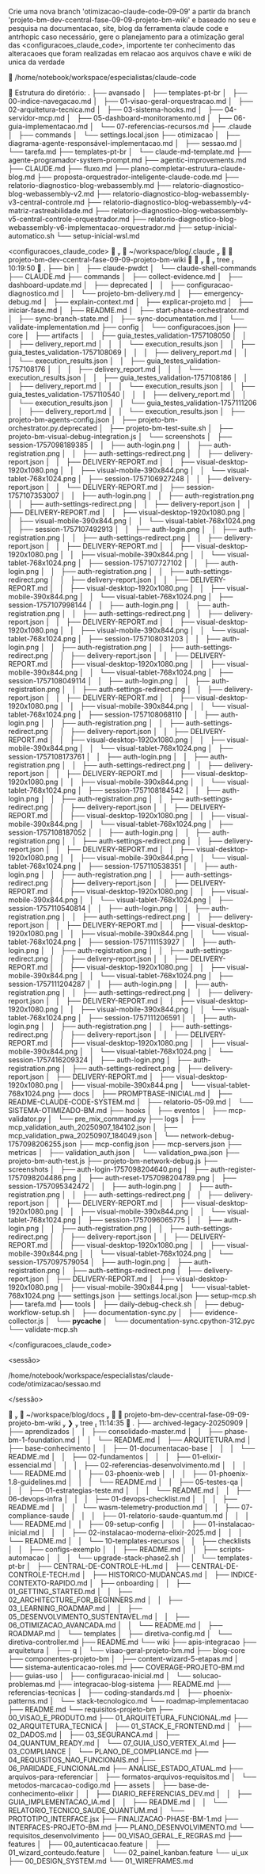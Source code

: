 Crie uma nova branch 'otimizacao-claude-code-09-09' a partir da branch 'projeto-bm-dev-ccentral-fase-09-09-projeto-bm-wiki' e baseado no seu <conhecimento> e pesquisa na documentacao, site, blog da ferramenta claude code e antrhopic caso necessário, gere o planejamento para a otimização geral das <configuracoes_claude_code>, importente ter conhecimento das alteracaoes que foram realizadas em relacao aos arquivos chave e wiki de unica <fonte> da verdade 



<conhecimento>
📁 /home/notebook/workspace/especialistas/claude-code

🌳 Estrutura do diretório:
.
├── avansado
│   ├── templates-pt-br
│   ├── 00-indice-navegacao.md
│   ├── 01-visao-geral-orquestracao.md
│   ├── 02-arquitetura-tecnica.md
│   ├── 03-sistema-hooks.md
│   ├── 04-servidor-mcp.md
│   ├── 05-dashboard-monitoramento.md
│   ├── 06-guia-implementacao.md
│   └── 07-referencias-recursos.md
├── .claude
│   ├── commands
│   └── settings.local.json
├── otimizacao
│   ├── diagrama-agente-responsável-implementacao.md
│   ├── sessao.md
│   └── tarefa.md
├── templates-pt-br
│   └── claude-md-template.md
├── agente-programador-system-prompt.md
├── agentic-improvements.md
├── CLAUDE.md
├── fluxo.md
├── plano-completar-estrutura-claude-blog.md
├── proposta-orquestrador-inteligente-claude-code.md
├── relatorio-diagnostico-blog-webassembly.md
├── relatorio-diagnostico-blog-webassembly-v2.md
├── relatorio-diagnostico-blog-webassembly-v3-central-controle.md
├── relatorio-diagnostico-blog-webassembly-v4-matriz-rastreabilidade.md
├── relatorio-diagnostico-blog-webassembly-v5-central-controle-orquestrador.md
├── relatorio-diagnostico-blog-webassembly-v6-implementacao-orquestrador.md
├── setup-inicial-automatico.sh
└── setup-inicial-wsl.md

</conhecimento>

<configuracoes_claude_code>
      ~/workspace/blog/.claude     projeto-bm-dev-ccentral-fase-09-09-projeto-bm-wiki      ❯  tree                                                                  10:19:50 
.
├── bin
│   ├── claude-pwdct
│   └── claude-shell-commands
├── CLAUDE.md
├── commands
│   ├── collect-evidence.md
│   ├── dashboard-update.md
│   ├── deprecated
│   │   ├── configuracao-diagnostico.md
│   │   └── projeto-bm-delivery.md
│   ├── emergency-debug.md
│   ├── explain-context.md
│   ├── explicar-projeto.md
│   ├── iniciar-fase.md
│   ├── README.md
│   ├── start-phase-orchestrator.md
│   ├── sync-branch-state.md
│   ├── sync-documentation.md
│   └── validate-implementation.md
├── config
│   └── configuracoes.json
├── core
│   ├── artifacts
│   │   ├── guia_testes_validation-1757108050
│   │   │   ├── delivery_report.md
│   │   │   └── execution_results.json
│   │   ├── guia_testes_validation-1757108069
│   │   │   ├── delivery_report.md
│   │   │   └── execution_results.json
│   │   ├── guia_testes_validation-1757108176
│   │   │   ├── delivery_report.md
│   │   │   └── execution_results.json
│   │   ├── guia_testes_validation-1757108186
│   │   │   ├── delivery_report.md
│   │   │   └── execution_results.json
│   │   ├── guia_testes_validation-1757110540
│   │   │   ├── delivery_report.md
│   │   │   └── execution_results.json
│   │   └── guia_testes_validation-1757111206
│   │       ├── delivery_report.md
│   │       └── execution_results.json
│   ├── projeto-bm-agents-config.json
│   ├── projeto-bm-orchestrator.py.deprecated
│   ├── projeto-bm-test-suite.sh
│   ├── projeto-bm-visual-debug-integration.js
│   └── screenshots
│       ├── session-1757098189385
│       │   ├── auth-login.png
│       │   ├── auth-registration.png
│       │   ├── auth-settings-redirect.png
│       │   ├── delivery-report.json
│       │   ├── DELIVERY-REPORT.md
│       │   ├── visual-desktop-1920x1080.png
│       │   ├── visual-mobile-390x844.png
│       │   └── visual-tablet-768x1024.png
│       ├── session-1757106927248
│       │   ├── delivery-report.json
│       │   └── DELIVERY-REPORT.md
│       ├── session-1757107353007
│       │   ├── auth-login.png
│       │   ├── auth-registration.png
│       │   ├── auth-settings-redirect.png
│       │   ├── delivery-report.json
│       │   ├── DELIVERY-REPORT.md
│       │   ├── visual-desktop-1920x1080.png
│       │   ├── visual-mobile-390x844.png
│       │   └── visual-tablet-768x1024.png
│       ├── session-1757107492913
│       │   ├── auth-login.png
│       │   ├── auth-registration.png
│       │   ├── auth-settings-redirect.png
│       │   ├── delivery-report.json
│       │   ├── DELIVERY-REPORT.md
│       │   ├── visual-desktop-1920x1080.png
│       │   ├── visual-mobile-390x844.png
│       │   └── visual-tablet-768x1024.png
│       ├── session-1757107727102
│       │   ├── auth-login.png
│       │   ├── auth-registration.png
│       │   ├── auth-settings-redirect.png
│       │   ├── delivery-report.json
│       │   ├── DELIVERY-REPORT.md
│       │   ├── visual-desktop-1920x1080.png
│       │   ├── visual-mobile-390x844.png
│       │   └── visual-tablet-768x1024.png
│       ├── session-1757107998144
│       │   ├── auth-login.png
│       │   ├── auth-registration.png
│       │   ├── auth-settings-redirect.png
│       │   ├── delivery-report.json
│       │   ├── DELIVERY-REPORT.md
│       │   ├── visual-desktop-1920x1080.png
│       │   ├── visual-mobile-390x844.png
│       │   └── visual-tablet-768x1024.png
│       ├── session-1757108031203
│       │   ├── auth-login.png
│       │   ├── auth-registration.png
│       │   ├── auth-settings-redirect.png
│       │   ├── delivery-report.json
│       │   ├── DELIVERY-REPORT.md
│       │   ├── visual-desktop-1920x1080.png
│       │   ├── visual-mobile-390x844.png
│       │   └── visual-tablet-768x1024.png
│       ├── session-1757108049114
│       │   ├── auth-login.png
│       │   ├── auth-registration.png
│       │   ├── auth-settings-redirect.png
│       │   ├── delivery-report.json
│       │   ├── DELIVERY-REPORT.md
│       │   ├── visual-desktop-1920x1080.png
│       │   ├── visual-mobile-390x844.png
│       │   └── visual-tablet-768x1024.png
│       ├── session-1757108068110
│       │   ├── auth-login.png
│       │   ├── auth-registration.png
│       │   ├── auth-settings-redirect.png
│       │   ├── delivery-report.json
│       │   ├── DELIVERY-REPORT.md
│       │   ├── visual-desktop-1920x1080.png
│       │   ├── visual-mobile-390x844.png
│       │   └── visual-tablet-768x1024.png
│       ├── session-1757108173761
│       │   ├── auth-login.png
│       │   ├── auth-registration.png
│       │   ├── auth-settings-redirect.png
│       │   ├── delivery-report.json
│       │   ├── DELIVERY-REPORT.md
│       │   ├── visual-desktop-1920x1080.png
│       │   ├── visual-mobile-390x844.png
│       │   └── visual-tablet-768x1024.png
│       ├── session-1757108184542
│       │   ├── auth-login.png
│       │   ├── auth-registration.png
│       │   ├── auth-settings-redirect.png
│       │   ├── delivery-report.json
│       │   ├── DELIVERY-REPORT.md
│       │   ├── visual-desktop-1920x1080.png
│       │   ├── visual-mobile-390x844.png
│       │   └── visual-tablet-768x1024.png
│       ├── session-1757108187052
│       │   ├── auth-login.png
│       │   ├── auth-registration.png
│       │   ├── auth-settings-redirect.png
│       │   ├── delivery-report.json
│       │   ├── DELIVERY-REPORT.md
│       │   ├── visual-desktop-1920x1080.png
│       │   ├── visual-mobile-390x844.png
│       │   └── visual-tablet-768x1024.png
│       ├── session-1757110538351
│       │   ├── auth-login.png
│       │   ├── auth-registration.png
│       │   ├── auth-settings-redirect.png
│       │   ├── delivery-report.json
│       │   ├── DELIVERY-REPORT.md
│       │   ├── visual-desktop-1920x1080.png
│       │   ├── visual-mobile-390x844.png
│       │   └── visual-tablet-768x1024.png
│       ├── session-1757110540814
│       │   ├── auth-login.png
│       │   ├── auth-registration.png
│       │   ├── auth-settings-redirect.png
│       │   ├── delivery-report.json
│       │   ├── DELIVERY-REPORT.md
│       │   ├── visual-desktop-1920x1080.png
│       │   ├── visual-mobile-390x844.png
│       │   └── visual-tablet-768x1024.png
│       ├── session-1757111153927
│       │   ├── auth-login.png
│       │   ├── auth-registration.png
│       │   ├── auth-settings-redirect.png
│       │   ├── delivery-report.json
│       │   ├── DELIVERY-REPORT.md
│       │   ├── visual-desktop-1920x1080.png
│       │   ├── visual-mobile-390x844.png
│       │   └── visual-tablet-768x1024.png
│       ├── session-1757111204287
│       │   ├── auth-login.png
│       │   ├── auth-registration.png
│       │   ├── auth-settings-redirect.png
│       │   ├── delivery-report.json
│       │   ├── DELIVERY-REPORT.md
│       │   ├── visual-desktop-1920x1080.png
│       │   ├── visual-mobile-390x844.png
│       │   └── visual-tablet-768x1024.png
│       ├── session-1757111206591
│       │   ├── auth-login.png
│       │   ├── auth-registration.png
│       │   ├── auth-settings-redirect.png
│       │   ├── delivery-report.json
│       │   ├── DELIVERY-REPORT.md
│       │   ├── visual-desktop-1920x1080.png
│       │   ├── visual-mobile-390x844.png
│       │   └── visual-tablet-768x1024.png
│       └── session-1757416209324
│           ├── auth-login.png
│           ├── auth-registration.png
│           ├── auth-settings-redirect.png
│           ├── delivery-report.json
│           ├── DELIVERY-REPORT.md
│           ├── visual-desktop-1920x1080.png
│           ├── visual-mobile-390x844.png
│           └── visual-tablet-768x1024.png
├── docs
│   ├── PROMPTBASE-INICIAL.md
│   ├── README-CLAUDE-CODE-SYSTEM.md
│   ├── relatorio-05-09.md
│   └── SISTEMA-OTIMIZADO-BM.md
├── hooks
│   ├── eventos
│   ├── mcp-validator.py
│   └── pre_mix_command.py
├── logs
│   ├── mcp_validation_auth_20250907_184102.json
│   ├── mcp_validation_pwa_20250907_184049.json
│   └── network-debug-1757098206255.json
├── mcp-config.json
├── mcp-servers.json
├── metricas
│   ├── validation_auth.json
│   └── validation_pwa.json
├── projeto-bm-auth-test.js
├── projeto-bm-network-debug.js
├── screenshots
│   ├── auth-login-1757098204640.png
│   ├── auth-register-1757098204486.png
│   ├── auth-reset-1757098204789.png
│   ├── session-1757095342472
│   │   ├── auth-login.png
│   │   ├── auth-registration.png
│   │   ├── auth-settings-redirect.png
│   │   ├── delivery-report.json
│   │   ├── DELIVERY-REPORT.md
│   │   ├── visual-desktop-1920x1080.png
│   │   ├── visual-mobile-390x844.png
│   │   └── visual-tablet-768x1024.png
│   ├── session-1757096065775
│   │   ├── auth-login.png
│   │   ├── auth-registration.png
│   │   ├── auth-settings-redirect.png
│   │   ├── delivery-report.json
│   │   ├── DELIVERY-REPORT.md
│   │   ├── visual-desktop-1920x1080.png
│   │   ├── visual-mobile-390x844.png
│   │   └── visual-tablet-768x1024.png
│   └── session-1757097579054
│       ├── auth-login.png
│       ├── auth-registration.png
│       ├── auth-settings-redirect.png
│       ├── delivery-report.json
│       ├── DELIVERY-REPORT.md
│       ├── visual-desktop-1920x1080.png
│       ├── visual-mobile-390x844.png
│       └── visual-tablet-768x1024.png
├── settings.json
├── settings.local.json
├── setup-mcp.sh
├── tarefa.md
├── tools
│   ├── daily-debug-check.sh
│   ├── debug-workflow-setup.sh
│   ├── documentation-sync.py
│   ├── evidence-collector.js
│   └── __pycache__
│       └── documentation-sync.cpython-312.pyc
└── validate-mcp.sh

</configuracoes_claude_code>

<sessão>

/home/notebook/workspace/especialistas/claude-code/otimizacao/sessao.md

</sessão>

<fonte>
      ~/workspace/blog/docs     projeto-bm-dev-ccentral-fase-09-09-projeto-bm-wiki  ❯  tree                                                                           11:14:35 
.
├── archived-legacy-20250909
│   ├── aprendizados
│   │   ├── consolidado-master.md
│   │   ├── phase-bm-1-foundation.md
│   │   └── README.md
│   ├── ARQUITETURA.md
│   ├── base-conhecimento
│   │   ├── 01-documentacao-base
│   │   │   └── README.md
│   │   ├── 02-fundamentos
│   │   │   ├── 01-elixir-essencial.md
│   │   │   ├── 02-referencias-desenvolvimento.md
│   │   │   └── README.md
│   │   ├── 03-phoenix-web
│   │   │   ├── 01-phoenix-1.8-guidelines.md
│   │   │   └── README.md
│   │   ├── 05-testes-qa
│   │   │   ├── 01-estrategias-teste.md
│   │   │   └── README.md
│   │   ├── 06-devops-infra
│   │   │   ├── 01-devops-checklist.md
│   │   │   ├── README.md
│   │   │   └── wasm-telemetry-production.md
│   │   ├── 07-compliance-saude
│   │   │   ├── 01-relatorio-saude-quantum.md
│   │   │   └── README.md
│   │   ├── 09-setup-config
│   │   │   ├── 01-instalacao-inicial.md
│   │   │   ├── 02-instalacao-moderna-elixir-2025.md
│   │   │   └── README.md
│   │   └── 10-templates-recursos
│   │       ├── checklists
│   │       ├── configs-exemplo
│   │       ├── README.md
│   │       ├── scripts-automacao
│   │       │   └── upgrade-stack-phase2.sh
│   │       └── templates-pt-br
│   ├── CENTRAL-DE-CONTROLE-HL.md
│   ├── CENTRAL-DE-CONTROLE-TECH.md
│   ├── HISTORICO-MUDANCAS.md
│   ├── INDICE-CONTEXTO-RAPIDO.md
│   ├── onboarding
│   │   ├── 01_GETTING_STARTED.md
│   │   ├── 02_ARCHITECTURE_FOR_BEGINNERS.md
│   │   ├── 03_LEARNING_ROADMAP.md
│   │   ├── 05_DESENVOLVIMENTO_SUSTENTAVEL.md
│   │   ├── 06_OTIMIZACAO_AVANCADA.md
│   │   └── README.md
│   ├── ROADMAP.md
│   └── templates
│       ├── diretiva-config.md
│       └── diretiva-controller.md
├── README.md
└── wiki
    ├── apis-integracao
    ├── arquitetura
    │   ├── q
    │   └── visao-geral-projeto-bm.md
    ├── blog-core
    ├── componentes-projeto-bm
    │   ├── content-wizard-5-etapas.md
    │   └── sistema-autenticacao-roles.md
    ├── COVERAGE-PROJETO-BM.md
    ├── guias-uso
    │   ├── configuracao-inicial.md
    │   └── solucao-problemas.md
    ├── integracao-blog-sistema
    ├── README.md
    ├── referencias-tecnicas
    │   ├── coding-standards.md
    │   ├── phoenix-patterns.md
    │   └── stack-tecnologico.md
    └── roadmap-implementacao
        ├── README.md
        └── requisitos-projeto-bm
            ├── 00_VISAO_E_PRODUTO.md
            ├── 01_ARQUITETURA_FUNCIONAL.md
            ├── 02_ARQUITETURA_TECNICA
            │   ├── 01_STACK_E_FRONTEND.md
            │   ├── 02_DADOS.md
            │   ├── 03_SEGURANCA.md
            │   ├── 04_QUANTUM_READY.md
            │   └── 07_GUIA_USO_VERTEX_AI.md
            ├── 03_COMPLIANCE
            │   └── PLANO_DE_COMPLIANCE.md
            ├── 04_REQUISITOS_NAO_FUNCIONAIS.md
            ├── 06_PARIDADE_FUNCIONAL.md
            ├── ANALISE_ESTADO_ATUAL.md
            ├── arquivos-para-referenciar
            │   ├── formatos-arquivos-requisitos.md
            │   └── metodos-marcacao-codigo.md
            ├── assets
            │   ├── base-de-conhecimento-elixir
            │   │   ├── DIARIO_REFERENCIAS_DEV.md
            │   │   ├── GUIA_IMPLEMENTACAO_IA.md
            │   │   ├── README.md
            │   │   └── RELATORIO_TECNICO_SAUDE_QUANTUM.md
            │   └── PROTOTIPO_INTERFACE.jsx
            ├── FINALIZACAO-PHASE-BM-1.md
            ├── INTERFACES-PROJETO-BM.md
            ├── PLANO_DESENVOLVIMENTO.md
            └── requisitos_desenvolvimento
                ├── 00_VISAO_GERAL_E_REGRAS.md
                ├── features
                │   ├── 00_autenticacao.feature
                │   ├── 01_wizard_conteudo.feature
                │   └── 02_painel_kanban.feature
                └── ui_ux
                    ├── 00_DESIGN_SYSTEM.md
                    └── 01_WIREFRAMES.md


</fonte>
